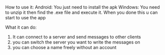 How to use it:
Android: You just need to install the apk
Windows: You need to unzip it then find the .exe file and execute it.
When you done this u can start to use the app

What it can do:
1. It can connect to a server and send messages to other clients
2. you can switch the server you want to write the messages on
3. you can choose a name freely without an account
